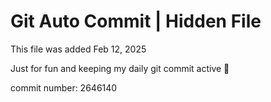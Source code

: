 # Git Auto Commit | Hidden File

This file was added Feb 12, 2025

Just for fun and keeping my daily git commit active 🤪

commit number: 2646140
